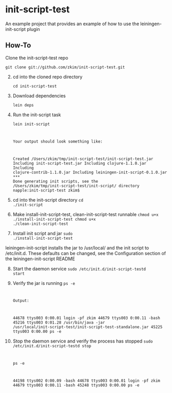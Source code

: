# init-script-test

An example project that provides an example of how to use the leiningen-init-script plugin

## How-To
Clone the init-script-test repo

    git clone git://github.com/zkim/init-script-test.git

2. cd into the cloned repo directory
	
	<code>cd init-script-test</code>
	
3. Download dependencies
	
	<code>lein deps</code>
	
4. Run the init-script task
	
	<code>lein init-script
	
	Your output should look something like:
	
	Created /Users/zkim/tmp/init-script-test/init-script-test.jar
	Including init-script-test.jar
	Including clojure-1.1.0.jar
	Including clojure-contrib-1.1.0.jar
	Including leiningen-init-script-0.1.0.jar
	*** Done generating init scripts, see the /Users/zkim/tmp/init-script-test/init-script/ directory
	napple:init-script-test zkim$</code>
	
5. cd into the init-script directory
	<code>cd ./init-script</code>
	
6. Make install-init-script-test, clean-init-script-test runnable
	<code>chmod u+x ./install-init-script-test
	chmod u+x ./clean-init-script-test</code>
	
7. Install init script and jar
	<code>sudo ./install-init-script-test</code>
	
leiningen-init-script installs the jar to /usr/local/<project-name> and the init script to /etc/init.d. These defaults can be changed, see the Configuration section of the leiningen-init-script README

8. Start the daemon service
	<code>sudo /etc/init.d/init-script-testd start</code>
	
9. Verify the jar is running
	<code>ps -e
	
	Output:
	
	44678 ttys003    0:00.01 login -pf zkim
	44679 ttys003    0:00.11 -bash
	45216 ttys003    0:01.28 /usr/bin/java -jar /usr/local/init-script-test/init-script-test-standalone.jar
	45225 ttys003    0:00.00 ps -e</code>
	
10. Stop the daemon service and verify the process has stopped
	<code>sudo /etc/init.d/init-script-testd stop
	
	ps -e
	
	44198 ttys002    0:00.09 -bash
	44678 ttys003    0:00.01 login -pf zkim
	44679 ttys003    0:00.11 -bash
	45248 ttys003    0:00.00 ps -e</code>
	